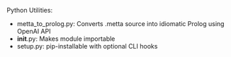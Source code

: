 Python Utilities:
- metta_to_prolog.py: Converts .metta source into idiomatic Prolog using OpenAI API
- __init__.py: Makes module importable
- setup.py: pip-installable with optional CLI hooks

